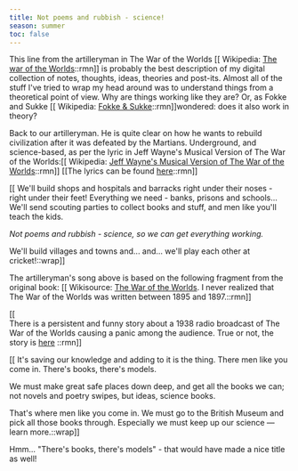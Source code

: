 ```yaml
---
title: Not poems and rubbish - science!
season: summer
toc: false
---
```


This line from the artilleryman in The War of the Worlds [[
Wikipedia: [The war of the Worlds](https://en.wikipedia.org/wiki/The_War_of_the_Worlds)::rmn]]
is probably the best description of my digital collection of notes, thoughts, ideas, theories and post-its. Almost all of the stuff I've tried to wrap my head around was to understand things from a theoretical point of view. Why are things working like they are? Or, as Fokke and Sukke [[
Wikipedia: [Fokke & Sukke](https://en.wikipedia.org/wiki/Fokke_%26_Sukke)::rmn]]wondered: does it also work in theory?

Back to our artilleryman. He is quite clear on how he wants to rebuild civilization after it was defeated by the Martians. Underground, and science-based, as per the lyric 
in Jeff Wayne's Musical Version of The War of the Worlds:[[
Wikipedia: [Jeff Wayne's Musical Version of The War of the Worlds](https://en.wikipedia.org/wiki/Jeff_Wayne%27s_Musical_Version_of_The_War_of_the_Worlds)::rmn]]
[[The lyrics can be found [here](https://www.stlyrics.com/lyrics/thewaroftheworlds/bravenewworld.htm)::rmn]]


[[
We'll build shops and hospitals and barracks right under their noses - right under their feet! Everything we need - banks, prisons and schools...
We'll send scouting parties to collect books and stuff, and men like you'll teach the kids.

_Not poems and rubbish - science, so we can get everything working._

We'll build villages and towns and... and... we'll play each other at cricket!::wrap]]


The artilleryman's song above is based on the following fragment from the original book:
[[
Wikisource: [The War of the Worlds](https://en.wikisource.org/wiki/The_War_of_the_Worlds/Book_2/Chapter_7). I never realized that The War of the Worlds was written between 1895 and 1897.::rmn]]

[[
<br>There is a persistent and funny story about a 1938 radio broadcast of The War of the Worlds causing a panic among the audience. True or not, the story is [here](https://en.wikipedia.org/wiki/The_War_of_the_Worlds_%281938_radio_drama%29)
::rmn]]

[[
It's saving our knowledge and adding to it is the thing. There men like you come in. There's books, there's models. 

We must make great safe places down deep, and get all the books we can; not novels and poetry swipes, but ideas, science books. 

That's where men like you come in. We must go to the British Museum and pick all those books through. Especially we must keep up our science — learn more.::wrap]]


Hmm... "There's books, there's models" - that would have made a nice title as well!

<br>
<br>
<br>



